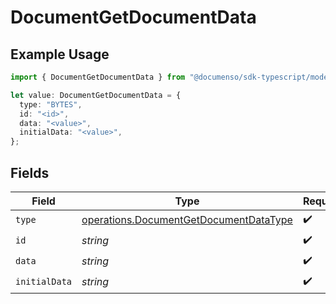 # DocumentGetDocumentData

## Example Usage

```typescript
import { DocumentGetDocumentData } from "@documenso/sdk-typescript/models/operations";

let value: DocumentGetDocumentData = {
  type: "BYTES",
  id: "<id>",
  data: "<value>",
  initialData: "<value>",
};
```

## Fields

| Field                                                                                            | Type                                                                                             | Required                                                                                         | Description                                                                                      |
| ------------------------------------------------------------------------------------------------ | ------------------------------------------------------------------------------------------------ | ------------------------------------------------------------------------------------------------ | ------------------------------------------------------------------------------------------------ |
| `type`                                                                                           | [operations.DocumentGetDocumentDataType](../../models/operations/documentgetdocumentdatatype.md) | :heavy_check_mark:                                                                               | N/A                                                                                              |
| `id`                                                                                             | *string*                                                                                         | :heavy_check_mark:                                                                               | N/A                                                                                              |
| `data`                                                                                           | *string*                                                                                         | :heavy_check_mark:                                                                               | N/A                                                                                              |
| `initialData`                                                                                    | *string*                                                                                         | :heavy_check_mark:                                                                               | N/A                                                                                              |